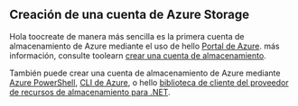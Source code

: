 ## <a name="create-an-azure-storage-account"></a>Creación de una cuenta de Azure Storage
Hola toocreate de manera más sencilla es la primera cuenta de almacenamiento de Azure mediante el uso de hello [Portal de Azure](https://portal.azure.com). más información, consulte toolearn [crear una cuenta de almacenamiento](../articles/storage/common/storage-create-storage-account.md#create-a-storage-account).

También puede crear una cuenta de almacenamiento de Azure mediante [Azure PowerShell](../articles/storage/common/storage-powershell-guide-full.md), [CLI de Azure](../articles/storage/common/storage-azure-cli.md), o hello [biblioteca de cliente del proveedor de recursos de almacenamiento para .NET](https://msdn.microsoft.com/library/azure/mt131037.aspx).


